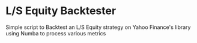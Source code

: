 # L/S Equity Backtester

Simple script to Backtest an L/S Equity strategy on Yahoo Finance's library using Numba to process various metrics
